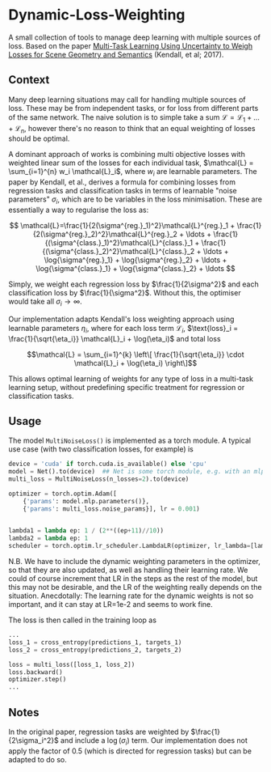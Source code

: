 # Dynamic-Loss-Weighting

A small collection of tools to manage deep learning with multiple sources of loss. Based on the paper [Multi-Task Learning Using Uncertainty to Weigh Losses for Scene Geometry and Semantics](https://arxiv.org/abs/1705.07115) (Kendall, et al; 2017). 

## Context

Many deep learning situations may call for handling multiple sources of loss. These may be from independent tasks, or for loss from different parts of the same network. The naive solution is to simple take a sum $\mathcal{L}=\mathcal{L}_1 + \ldots + \mathcal{L}_n$, however there's no reason to think that an equal weighting of losses should be optimal.

A dominant approach of works is combining multi objective losses with weighted linear sum of the losses for each individual task, $\mathcal{L} = \sum_{i=1}^{n} w_i \mathcal{L}_i$, where $w_i$ are learnable parameters. The paper by Kendall, et al., derives a formula for combining losses from regression tasks and classification tasks in terms of learnable "noise parameters" $\sigma_i$, which are to be variables in the loss minimisation. These are essentially a way to regularise the loss as:

$$ \mathcal{L}=\frac{1}{2(\sigma^{reg.}_1)^2}\mathcal{L}^{reg.}_1 + \frac{1}{2(\sigma^{reg.}_2)^2}\mathcal{L}^{reg.}_2 + \ldots + \frac{1}{(\sigma^{class.}_1)^2}\mathcal{L}^{class.}_1 + \frac{1}{(\sigma^{class.}_2)^2}\mathcal{L}^{class.}_2 + \ldots + \log{\sigma^{reg.}_1} + \log{\sigma^{reg.}_2} + \ldots + \log{\sigma^{class.}_1} + \log{\sigma^{class.}_2} + \ldots $$

Simply, we weight each regression loss by $\frac{1}{2\sigma^2}$ and each classification loss by $\frac{1}{\sigma^2}$. Without this, the optimiser would take all $\sigma_i \rightarrow \infty$. 

Our implementation adapts Kendall's loss weighting approach using learnable parameters $\eta_i$, where for each loss term $\mathcal{L}_i$, $\text{loss}_i = \frac{1}{\sqrt{\eta_i}} \mathcal{L}_i + \log(\eta_i)$ and total loss 
 
$$\mathcal{L} = \sum_{i=1}^{k} \left\[ \frac{1}{\sqrt{\eta_i}} \cdot \mathcal{L}_i + \log(\eta_i) \right\]$$

This allows optimal learning of weights for any type of loss in a multi-task learning setup, without predefining specific treatment for regression or classification tasks.

## Usage

The model `MultiNoiseLoss()` is implemented as a torch module. A typical use case (with two classification losses, for example) is

```python
device = 'cuda' if torch.cuda.is_available() else 'cpu'
model = Net().to(device)  ## Net is some torch module, e.g. with an mlp layer Net.mlp
multi_loss = MultiNoiseLoss(n_losses=2).to(device)

optimizer = torch.optim.Adam([
    {'params': model.mlp.parameters()},
    {'params': multi_loss.noise_params}], lr = 0.001)

    
lambda1 = lambda ep: 1 / (2**((ep+11)//10))
lambda2 = lambda ep: 1
scheduler = torch.optim.lr_scheduler.LambdaLR(optimizer, lr_lambda=[lambda1, lambda2])
```

N.B. We have to include the dynamic weighting parameters in the optimizer, so that they are also updated, as well as handling their learning rate. We could of course increment that LR in the steps as the rest of the model, but this may not be desirable, and the LR of the weighting really depends on the situation. Anecdotally: The learning rate for the dynamic weights is not so important, and it can stay at LR=1e-2 and seems to work fine. 

The loss is then called in the training loop as

```python
...
loss_1 = cross_entropy(predictions_1, targets_1)
loss_2 = cross_entropy(predictions_2, targets_2)

loss = multi_loss([loss_1, loss_2])
loss.backward()
optimizer.step()
...
```

## Notes

In the original paper, regression tasks are weighted by $\frac{1}{2\sigma_i^2}$ and include a $\log(\sigma_i)$ term. 
Our implementation does not apply the factor of $0.5$ (which is directed for regression tasks) but can be adapted to do so.
